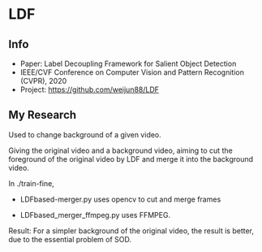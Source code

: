 # LDF

## Info

- Paper: Label Decoupling Framework for Salient Object Detection
- IEEE/CVF Conference on Computer Vision and Pattern Recognition (CVPR), 2020
- Project: https://github.com/weijun88/LDF

## My Research

Used to change background of a given video.

Giving the original video and a background video, 
aiming to cut the foreground of the original video by LDF and merge it into the background video.

In ./train-fine,

- LDFbased-merger.py uses opencv to cut and merge frames

- LDFbased_merger_ffmpeg.py uses FFMPEG.

Result:
For a simpler background of the original video, the result is better, 
due to the essential problem of SOD.
